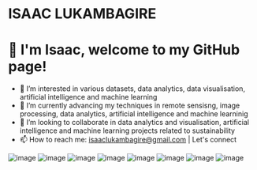 # ISAAC LUKAMBAGIRE 

# 👋 I'm Isaac, welcome to my GitHub page!
- 👀 I’m interested in various datasets, data analytics, data visualisation, artificial intelligence and machine learning 
- 🌱 I’m currently advancing my techniques in remote sensisng, image processing, data analytics, artificial intelligence and machine learninig 
- 💞️ I’m looking to collaborate in data analytics and visualisation, artificial intelligence and machine learning projects related to sustainability 
- 📫 How to reach me: isaaclukambagire@gmail.com | Let's connect
  
<!---
IsaacLukambagire/IsaacLukambagire is a ✨ special ✨ repository because its `README.md` (this file) appears on your GitHub profile.
You can click the Preview link to take a look at your changes.
--->
![image](https://github.com/IsaacLukambagire/IsaacLukambagire/assets/135164216/ba6fac6e-ec6a-4496-a429-7df20d21a421)
![image](https://github.com/IsaacLukambagire/IsaacLukambagire/assets/135164216/1013a4f2-e13b-4681-ba49-f91f0873d74b)
![image](https://github.com/IsaacLukambagire/IsaacLukambagire/assets/135164216/9950eaf3-8874-4ed3-bc95-45ca142b8dce)
![image](https://github.com/IsaacLukambagire/IsaacLukambagire/assets/135164216/550ff947-b722-4ef8-9f86-89233670e771)
![image](https://github.com/IsaacLukambagire/IsaacLukambagire/assets/135164216/6ef3068b-6067-411e-9ed0-55a55576da8f)
![image](https://github.com/IsaacLukambagire/IsaacLukambagire/assets/135164216/42aed050-1850-4dd1-b8c9-1046d1bfcac2)
![image](https://github.com/IsaacLukambagire/IsaacLukambagire/assets/135164216/1a799d24-25c7-40fd-bffa-4fa01d085fbc)
![image](https://www.credly.com/badges/6a8a9a7b-88ce-459b-b7cf-9b6b1b335fe4/public_url)


